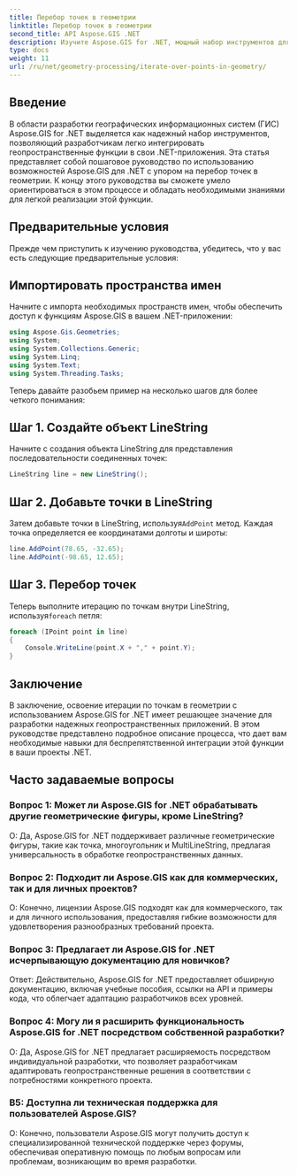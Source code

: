 ```yaml
---
title: Перебор точек в геометрии
linktitle: Перебор точек в геометрии
second_title: API Aspose.GIS .NET
description: Изучите Aspose.GIS for .NET, мощный набор инструментов для плавной интеграции геопространственных функций в ваши .NET-приложения.
type: docs
weight: 11
url: /ru/net/geometry-processing/iterate-over-points-in-geometry/
---
```

## Введение

В области разработки географических информационных систем (ГИС) Aspose.GIS for .NET выделяется как надежный набор инструментов, позволяющий разработчикам легко интегрировать геопространственные функции в свои .NET-приложения. Эта статья представляет собой пошаговое руководство по использованию возможностей Aspose.GIS для .NET с упором на перебор точек в геометрии. К концу этого руководства вы сможете умело ориентироваться в этом процессе и обладать необходимыми знаниями для легкой реализации этой функции.

## Предварительные условия

Прежде чем приступить к изучению руководства, убедитесь, что у вас есть следующие предварительные условия:

## Импортировать пространства имен

Начните с импорта необходимых пространств имен, чтобы обеспечить доступ к функциям Aspose.GIS в вашем .NET-приложении:

```csharp
using Aspose.Gis.Geometries;
using System;
using System.Collections.Generic;
using System.Linq;
using System.Text;
using System.Threading.Tasks;
```

Теперь давайте разобьем пример на несколько шагов для более четкого понимания:

## Шаг 1. Создайте объект LineString

Начните с создания объекта LineString для представления последовательности соединенных точек:

```csharp
LineString line = new LineString();
```

## Шаг 2. Добавьте точки в LineString

 Затем добавьте точки в LineString, используя`AddPoint` метод. Каждая точка определяется ее координатами долготы и широты:

```csharp
line.AddPoint(78.65, -32.65);
line.AddPoint(-98.65, 12.65);
```

## Шаг 3. Перебор точек

Теперь выполните итерацию по точкам внутри LineString, используя`foreach` петля:

```csharp
foreach (IPoint point in line)
{
    Console.WriteLine(point.X + "," + point.Y);
}
```

## Заключение

В заключение, освоение итерации по точкам в геометрии с использованием Aspose.GIS for .NET имеет решающее значение для разработки надежных геопространственных приложений. В этом руководстве представлено подробное описание процесса, что дает вам необходимые навыки для беспрепятственной интеграции этой функции в ваши проекты .NET.

## Часто задаваемые вопросы

### Вопрос 1: Может ли Aspose.GIS for .NET обрабатывать другие геометрические фигуры, кроме LineString?

О: Да, Aspose.GIS for .NET поддерживает различные геометрические фигуры, такие как точка, многоугольник и MultiLineString, предлагая универсальность в обработке геопространственных данных.

### Вопрос 2: Подходит ли Aspose.GIS как для коммерческих, так и для личных проектов?

О: Конечно, лицензии Aspose.GIS подходят как для коммерческого, так и для личного использования, предоставляя гибкие возможности для удовлетворения разнообразных требований проекта.

### Вопрос 3: Предлагает ли Aspose.GIS for .NET исчерпывающую документацию для новичков?

Ответ: Действительно, Aspose.GIS for .NET предоставляет обширную документацию, включая учебные пособия, ссылки на API и примеры кода, что облегчает адаптацию разработчиков всех уровней.

### Вопрос 4: Могу ли я расширить функциональность Aspose.GIS for .NET посредством собственной разработки?

О: Да, Aspose.GIS for .NET предлагает расширяемость посредством индивидуальной разработки, что позволяет разработчикам адаптировать геопространственные решения в соответствии с потребностями конкретного проекта.

### В5: Доступна ли техническая поддержка для пользователей Aspose.GIS?

О: Конечно, пользователи Aspose.GIS могут получить доступ к специализированной технической поддержке через форумы, обеспечивая оперативную помощь по любым вопросам или проблемам, возникающим во время разработки.